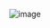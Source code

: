 ![image](https://github.com/heesoo-park/ForCodeKata/assets/80674868/a4c7627d-0da8-4b43-8a43-7b4c538a85c7)
